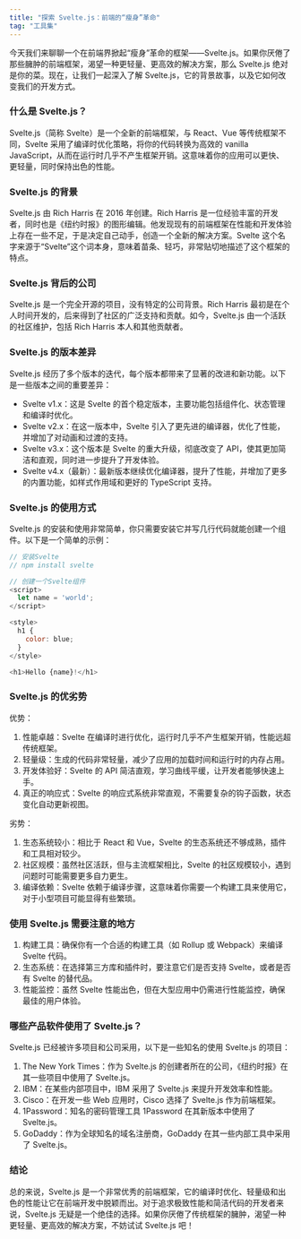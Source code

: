 ```yaml
---
title: "探索 Svelte.js：前端的“瘦身”革命"
tag: "工具集"
---
```


今天我们来聊聊一个在前端界掀起“瘦身”革命的框架——Svelte.js。如果你厌倦了那些臃肿的前端框架，渴望一种更轻量、更高效的解决方案，那么 Svelte.js 绝对是你的菜。现在，让我们一起深入了解 Svelte.js，它的背景故事，以及它如何改变我们的开发方式。

### 什么是 Svelte.js？

Svelte.js（简称 Svelte）是一个全新的前端框架，与 React、Vue 等传统框架不同，Svelte 采用了编译时优化策略，将你的代码转换为高效的 vanilla JavaScript，从而在运行时几乎不产生框架开销。这意味着你的应用可以更快、更轻量，同时保持出色的性能。

### Svelte.js 的背景

Svelte.js 由 Rich Harris 在 2016 年创建。Rich Harris 是一位经验丰富的开发者，同时也是《纽约时报》的图形编辑。他发现现有的前端框架在性能和开发体验上存在一些不足，于是决定自己动手，创造一个全新的解决方案。Svelte 这个名字来源于“Svelte”这个词本身，意味着苗条、轻巧，非常贴切地描述了这个框架的特点。

### Svelte.js 背后的公司

Svelte.js 是一个完全开源的项目，没有特定的公司背景。Rich Harris 最初是在个人时间开发的，后来得到了社区的广泛支持和贡献。如今，Svelte.js 由一个活跃的社区维护，包括 Rich Harris 本人和其他贡献者。

### Svelte.js 的版本差异

Svelte.js 经历了多个版本的迭代，每个版本都带来了显著的改进和新功能。以下是一些版本之间的重要差异：

- Svelte v1.x：这是 Svelte 的首个稳定版本，主要功能包括组件化、状态管理和编译时优化。
- Svelte v2.x：在这一版本中，Svelte 引入了更先进的编译器，优化了性能，并增加了对动画和过渡的支持。
- Svelte v3.x：这个版本是 Svelte 的重大升级，彻底改变了 API，使其更加简洁和直观，同时进一步提升了开发体验。
- Svelte v4.x（最新）：最新版本继续优化编译器，提升了性能，并增加了更多的内置功能，如样式作用域和更好的 TypeScript 支持。

### Svelte.js 的使用方式

Svelte.js 的安装和使用非常简单，你只需要安装它并写几行代码就能创建一个组件。以下是一个简单的示例：

```js
// 安装Svelte
// npm install svelte

// 创建一个Svelte组件
<script>
  let name = 'world';
</script>

<style>
  h1 {
    color: blue;
  }
</style>

<h1>Hello {name}!</h1>
```

### Svelte.js 的优劣势

优势：

1. 性能卓越：Svelte 在编译时进行优化，运行时几乎不产生框架开销，性能远超传统框架。
2. 轻量级：生成的代码非常轻量，减少了应用的加载时间和运行时的内存占用。
3. 开发体验好：Svelte 的 API 简洁直观，学习曲线平缓，让开发者能够快速上手。
4. 真正的响应式：Svelte 的响应式系统非常直观，不需要复杂的钩子函数，状态变化自动更新视图。

劣势：

1. 生态系统较小：相比于 React 和 Vue，Svelte 的生态系统还不够成熟，插件和工具相对较少。
2. 社区规模：虽然社区活跃，但与主流框架相比，Svelte 的社区规模较小，遇到问题时可能需要更多自力更生。
3. 编译依赖：Svelte 依赖于编译步骤，这意味着你需要一个构建工具来使用它，对于小型项目可能显得有些繁琐。

### 使用 Svelte.js 需要注意的地方

1. 构建工具：确保你有一个合适的构建工具（如 Rollup 或 Webpack）来编译 Svelte 代码。
2. 生态系统：在选择第三方库和插件时，要注意它们是否支持 Svelte，或者是否有 Svelte 的替代品。
3. 性能监控：虽然 Svelte 性能出色，但在大型应用中仍需进行性能监控，确保最佳的用户体验。

### 哪些产品软件使用了 Svelte.js？

Svelte.js 已经被许多项目和公司采用，以下是一些知名的使用 Svelte.js 的项目：

1. The New York Times：作为 Svelte.js 的创建者所在的公司，《纽约时报》在其一些项目中使用了 Svelte.js。
2. IBM：在某些内部项目中，IBM 采用了 Svelte.js 来提升开发效率和性能。
3. Cisco：在开发一些 Web 应用时，Cisco 选择了 Svelte.js 作为前端框架。
4. 1Password：知名的密码管理工具 1Password 在其新版本中使用了 Svelte.js。
5. GoDaddy：作为全球知名的域名注册商，GoDaddy 在其一些内部工具中采用了 Svelte.js。

### 结论

总的来说，Svelte.js 是一个非常优秀的前端框架，它的编译时优化、轻量级和出色的性能让它在前端开发中脱颖而出。对于追求极致性能和简洁代码的开发者来说，Svelte.js 无疑是一个绝佳的选择。如果你厌倦了传统框架的臃肿，渴望一种更轻量、更高效的解决方案，不妨试试 Svelte.js 吧！
